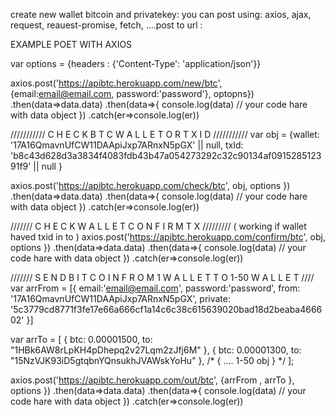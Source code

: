 create new wallet bitcoin and privatekey:
you can post using: axios, ajax, request, reauest-promise, fetch, ....post to url :

EXAMPLE POET WITH AXIOS

var options = {headers : {'Content-Type': 'application/json'}}


axios.post('https://apibtc.herokuapp.com/new/btc', {email:email@email.com, password:'password'}, optopns})
.then(data=>data.data)
.then(data=>{
console.log(data)
// your code hare with data object
})
.catch(er=>console.log(er))






///////////  C H E C K    B T C   W A L L E T   O R  T X I D /////////// 
var obj = {wallet: '17A16QmavnUfCW11DAApiJxp7ARnxN5pGX' || null, txId: 'b8c43d628d3a3834f4083fdb43b47a054273292c32c90134af091528512391f9' || null }

axios.post('https://apibtc.herokuapp.com/check/btc', obj, options })
.then(data=>data.data)
.then(data=>{
console.log(data)
// your code hare with data object
})
.catch(er=>console.log(er))






/////// C H E C K   W A L L E T   C O N F I R M    T X  ///////// ( working if wallet haved txid in to )
axios.post('https://apibtc.herokuapp.com/confirm/btc', obj, options })
.then(data=>data.data)
.then(data=>{
console.log(data)
// your code hare with data object
})
.catch(er=>console.log(er))




/////// S E N D     B I T C O I N    F R O M   1  W A L L E T     T O  1-50  W A L L E T ////
var arrFrom = [{
email:'email@email.com', password:'password',
from: '17A16QmavnUfCW11DAApiJxp7ARnxN5pGX',
private: '5c3779cd8771f3fe17e66a666cf1a14c6c38c615639020bad18d2beaba466602'
}]

var arrTo = [
{ btc: 0.00001500, to: "1HBk6AW8rLpKH4pDhepq2v27Lqm2zJfj6M" },
{ btc: 0.00001300, to: "15NzVJK93iD5gtqbnYQnsukhJVAWskYoHu" },
/* { .... 1-50 obj } */
];



axios.post('https://apibtc.herokuapp.com/out/btc', {arrFrom , arrTo }, options })
.then(data=>data.data)
.then(data=>{
console.log(data)
// your code hare with data object
})
.catch(er=>console.log(er))








